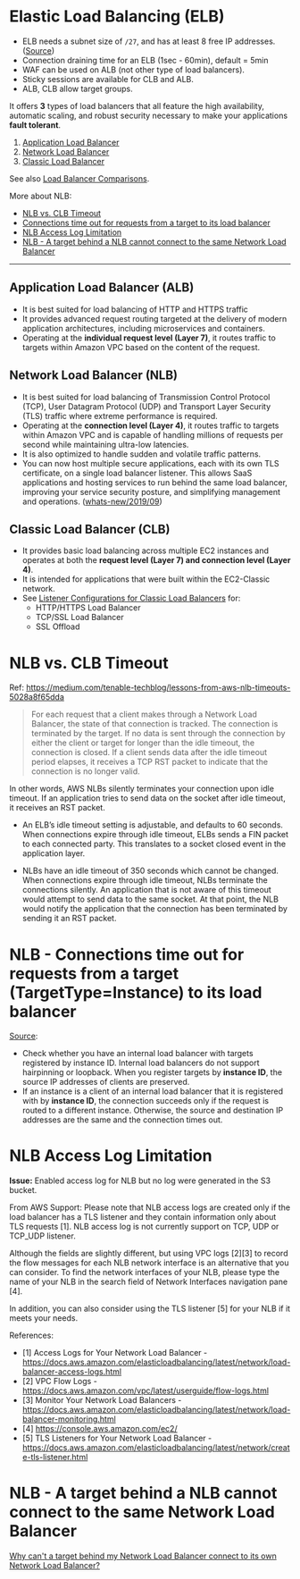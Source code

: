 # Elastic Load Balancing (ELB)

- ELB needs a subnet size of `/27`, and has at least 8 free IP addresses. 
  ([Source](https://docs.aws.amazon.com/elasticloadbalancing/latest/classic/elb-backend-instances.html)) 
- Connection draining time for an ELB (1sec - 60min), default = 5min
- WAF can be used on ALB (not other type of load balancers).
- Sticky sessions are available for CLB and ALB.
- ALB, CLB allow target groups.

It offers **3** types of load balancers that all feature the high availability, automatic scaling, and robust
  security necessary to make your applications **fault tolerant**.

1. [Application Load Balancer](#application-load-balancer-alb)
2. [Network Load Balancer](#network-load-balancer-nlb)
3. [Classic Load Balancer](#classic-load-balancer-clb)

See also [Load Balancer Comparisons](
https://aws.amazon.com/elasticloadbalancing/features/#Details_for_Elastic_Load_Balancing_Products).

More about NLB:
- [NLB vs. CLB Timeout](#nlb-vs-clb-timeout)
- [Connections time out for requests from a target to its load balancer](#nlb---connections-time-out-for-requests-from-a-target-targettypeinstance-to-its-load-balancer)
- [NLB Access Log Limitation](#nlb-access-log-limitation)
- [NLB - A target behind a NLB cannot connect to the same Network Load Balancer](#nlb---a-target-behind-a-nlb-cannot-connect-to-the-same-network-load-balancer)

---

## Application Load Balancer (ALB)

- It is best suited for load balancing of HTTP and HTTPS traffic
- It provides advanced request routing targeted at the delivery of modern application architectures, including
  microservices and containers. 
- Operating at the **individual request level (Layer 7)**, it routes traffic to targets within Amazon VPC based on the
  content of the request.

## Network Load Balancer (NLB)

- It is best suited for load balancing of Transmission Control Protocol (TCP), User Datagram Protocol (UDP) and
  Transport Layer Security (TLS) traffic where extreme performance is required. 
- Operating at the **connection level (Layer 4)**, it routes traffic to targets within Amazon VPC and is capable of
  handling millions of requests per second while maintaining ultra-low latencies. 
- It is also optimized to handle sudden and volatile traffic patterns.
- You can now host multiple secure applications, each with its own TLS certificate, on a single load balancer listener. 
  This allows SaaS applications and hosting services to run behind the same load balancer, improving your service
  security posture, and simplifying management and operations. 
([whats-new/2019/09](https://aws.amazon.com/about-aws/whats-new/2019/09/elastic-load-balancing-network-load-balancers-now-supports-multiple-tls-certificates-using-server-name-indication/))

## Classic Load Balancer (CLB)

- It provides basic load balancing across multiple EC2 instances and operates at both the **request level (Layer 7) and
  connection level (Layer 4)**.
- It is intended for applications that were built within the EC2-Classic network.
- See [Listener Configurations for Classic Load Balancers](
  https://docs.aws.amazon.com/elasticloadbalancing/latest/classic/using-elb-listenerconfig-quickref.html) for:
   - HTTP/HTTPS Load Balancer
   - TCP/SSL Load Balancer
   - SSL Offload

# NLB vs. CLB Timeout

Ref: https://medium.com/tenable-techblog/lessons-from-aws-nlb-timeouts-5028a8f65dda

> For each request that a client makes through a Network Load Balancer, the state of that connection is tracked. 
> The connection is terminated by the target. If no data is sent through the connection by either the client or target
> for longer than the idle timeout, the connection is closed. If a client sends data after the idle timeout period
> elapses, it receives a TCP RST packet to indicate that the connection is no longer valid.

In other words, AWS NLBs silently terminates your connection upon idle timeout. If an application tries to send data
on the socket after idle timeout, it receives an RST packet.

- An ELB’s idle timeout setting is adjustable, and defaults to 60 seconds. 
  When connections expire through idle timeout, ELBs sends a FIN packet to each connected party. 
  This translates to a socket closed event in the application layer.

- NLBs have an idle timeout of 350 seconds which cannot be changed. 
  When connections expire through idle timeout, NLBs terminate the connections silently. 
  An application that is not aware of this timeout would attempt to send data to the same socket. At that point,
  the NLB would notify the application that the connection has been terminated by sending it an RST packet.

# NLB - Connections time out for requests from a target (TargetType=Instance) to its load balancer

[Source](
https://docs.aws.amazon.com/elasticloadbalancing/latest/network/load-balancer-troubleshooting.html#loopback-timeout):

- Check whether you have an internal load balancer with targets registered by instance ID. Internal load balancers
  do not support hairpinning or loopback. When you register targets by **instance ID**, the source IP addresses of
  clients are preserved. 
- If an instance is a client of an internal load balancer that it is registered with by **instance ID**, the
  connection succeeds only if the request is routed to a different instance. Otherwise, the source and destination IP
  addresses are the same and the connection times out. 

# NLB Access Log Limitation

**Issue:** Enabled access log for NLB but no log were generated in the S3 bucket.

From AWS Support: 
Please note that NLB access logs are created only if the load balancer has a TLS listener and they contain information 
only about TLS requests [1].  NLB access log is not currently support on TCP, UDP or TCP_UDP listener.

Although the fields are slightly different, but using VPC logs [2][3] to record the flow messages for each NLB network
interface is an alternative that you can consider. To find the network interfaces of your NLB, please type the name of
your NLB in the search field of Network Interfaces navigation pane [4].

In addition, you can also consider using the TLS listener [5] for your NLB if it meets your needs.

References:
- [1] Access Logs for Your Network Load Balancer - https://docs.aws.amazon.com/elasticloadbalancing/latest/network/load-balancer-access-logs.html 
- [2] VPC Flow Logs - https://docs.aws.amazon.com/vpc/latest/userguide/flow-logs.html 
- [3] Monitor Your Network Load Balancers - https://docs.aws.amazon.com/elasticloadbalancing/latest/network/load-balancer-monitoring.html 
- [4] https://console.aws.amazon.com/ec2/ 
- [5] TLS Listeners for Your Network Load Balancer - https://docs.aws.amazon.com/elasticloadbalancing/latest/network/create-tls-listener.html 

# NLB - A target behind a NLB cannot connect to the same Network Load Balancer

[Why can't a target behind my Network Load Balancer connect to its own Network Load Balancer?](
https://aws.amazon.com/premiumsupport/knowledge-center/target-connection-fails-load-balancer/)
